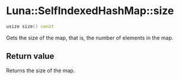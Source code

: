 # Luna::SelfIndexedHashMap::size

```c++
usize size() const
```

Gets the size of the map, that is, the number of elements in the map. 



## Return value
Returns the size of the map. 

